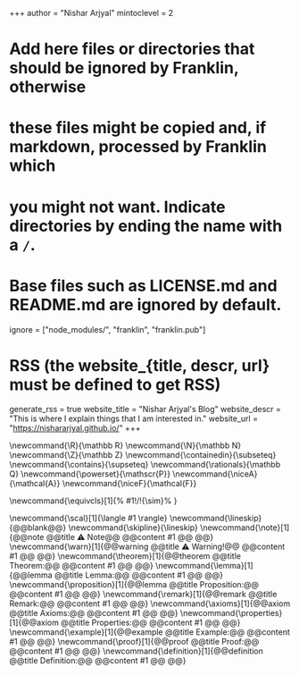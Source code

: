 <!--
Add here global page variables to use throughout your website.
-->
+++
author = "Nishar Arjyal"
mintoclevel = 2

# Add here files or directories that should be ignored by Franklin, otherwise
# these files might be copied and, if markdown, processed by Franklin which
# you might not want. Indicate directories by ending the name with a `/`.
# Base files such as LICENSE.md and README.md are ignored by default.
ignore = ["node_modules/", "franklin", "franklin.pub"]

# RSS (the website_{title, descr, url} must be defined to get RSS)
generate_rss = true
website_title = "Nishar Arjyal's Blog"
website_descr = "This is where I explain things that I am interested in."
website_url   = "https://nishararjyal.github.io/"
+++

<!--
Add here global latex commands to use throughout your pages.
-->

\newcommand{\R}{\mathbb R}
\newcommand{\N}{\mathbb N}
\newcommand{\Z}{\mathbb Z}
\newcommand{\containedin}{\subseteq}
\newcommand{\contains}{\supseteq}
\newcommand{\rationals}{\mathbb Q}
\newcommand{\powerset}{\mathscr{P}}
\newcommand{\niceA}{\mathcal{A}}
\newcommand{\niceF}{\mathcal{F}}

\newcommand{\equivcls}[1]{%
  #1\!/\!{\sim}%
}

\newcommand{\scal}[1]{\langle #1 \rangle}
\newcommand{\lineskip}{@@blank@@}
\newcommand{\skipline}{\lineskip}
\newcommand{\note}[1]{@@note @@title ⚠ Note@@ @@content #1 @@ @@}
\newcommand{\warn}[1]{@@warning @@title ⚠ Warning!@@ @@content #1 @@ @@}
\newcommand{\theorem}[1]{@@theorem @@title Theorem:@@ @@content #1 @@ @@}
\newcommand{\lemma}[1]{@@lemma @@title Lemma:@@ @@content #1 @@ @@}
\newcommand{\proposition}[1]{@@lemma @@title Proposition:@@ @@content #1 @@ @@}
\newcommand{\remark}[1]{@@remark @@title Remark:@@ @@content #1 @@ @@}
\newcommand{\axioms}[1]{@@axiom @@title Axioms:@@ @@content #1 @@ @@}
\newcommand{\properties}[1]{@@axiom @@title Properties:@@ @@content #1 @@ @@}
\newcommand{\example}[1]{@@example @@title Example:@@ @@content #1 @@ @@}
\newcommand{\proof}[1]{@@proof @@title Proof:@@ @@content #1 @@ @@}
\newcommand{\definition}[1]{@@definition @@title Definition:@@ @@content #1 @@ @@}
